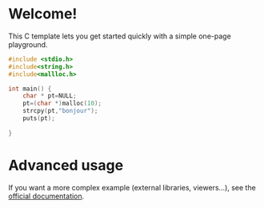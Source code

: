 # Welcome!

This C template lets you get started quickly with a simple one-page playground.

```C runnable
#include <stdio.h>
#include<string.h>
#include<mallloc.h>

int main() {
	char * pt=NULL;
	pt=(char *)malloc(10);
	strcpy(pt,"bonjour");
	puts(pt);
	
}

```

# Advanced usage

If you want a more complex example (external libraries, viewers...), see the [official documentation](https://tech.io/playgrounds/408/tech-io-documentation).
